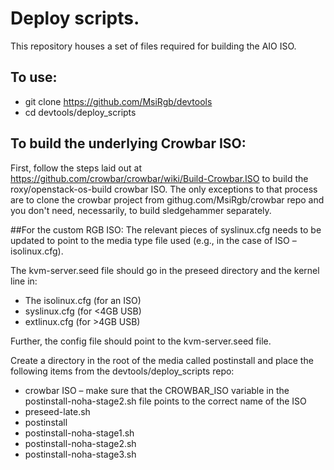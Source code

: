 # Deploy scripts.
This repository houses a set of files required for building the AIO ISO.

## To use:
- git clone https://github.com/MsiRgb/devtools
- cd devtools/deploy_scripts

## To build the underlying Crowbar ISO:
First, follow the steps laid out at https://github.com/crowbar/crowbar/wiki/Build-Crowbar.ISO to build the roxy/openstack-os-build crowbar ISO. The only exceptions to that process are to clone the crowbar project from githug.com/MsiRgb/crowbar repo and you don't need, necessarily, to build sledgehammer separately.

##For the custom RGB ISO:
The relevant pieces of syslinux.cfg needs to be updated to point to the media type file used (e.g., in the case of ISO – isolinux.cfg).

The kvm-server.seed file should go in the preseed directory and the kernel line in:
- The isolinux.cfg (for an ISO)
- syslinux.cfg (for <4GB USB)
- extlinux.cfg (for >4GB USB)

Further, the config file should point to the kvm-server.seed file.

Create a directory in the root of the media called postinstall and place the following items from the devtools/deploy_scripts repo:
- crowbar ISO – make sure that the CROWBAR_ISO variable in the postinstall-noha-stage2.sh file points to the correct name of the ISO
- preseed-late.sh
- postinstall
- postinstall-noha-stage1.sh
- postinstall-noha-stage2.sh
- postinstall-noha-stage3.sh

